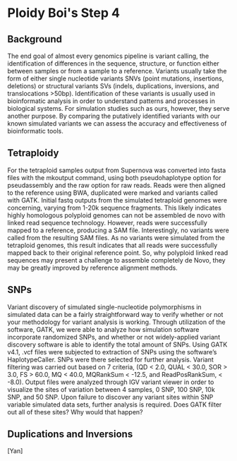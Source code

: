 # Ploidy Boi's Step 4

## Background
The end goal of almost every genomics pipeline is variant calling, the identification of differences in the sequence, structure, or function either between samples or from a sample to a reference. Variants usually take the form of either single nucleotide variants SNVs (point mutations, insertions, deletions) or structural variants SVs (indels, duplications, inversions, and translocations >50bp). Identification of these variants is usually used in bioinformatic analysis in order to understand patterns and processes in biological systems. For simulation studies such as ours, however, they serve another purpose. By comparing the putatively identified variants with our known simulated variants we can assess the accuracy and effectiveness of bioinformatic tools.

## Tetraploidy
For the tetraploid samples output from Supernova was converted into fasta files with the mkoutput command, using both pseudohaplotype option for pseudassembly and the raw option for raw reads. Reads were then aligned to the reference using BWA, duplicated were marked and variants called with GATK.
Initial fastq outputs from the simulated tetraploid genomes were concerning, varying from 1-20k sequence fragments. This likely indicates highly homologous polyploid genomes can not be assembled de novo with linked read sequence technology. However, reads were successfully mapped to a reference, producing a SAM file. Interestingly, no variants were called from the resulting SAM files. As no variants were simulated from the tetraploid genomes, this result indicates that all reads were successfully mapped back to their original reference point. So, why polyploid linked read sequences may present a challenge to assemble completely de Novo, they may be greatly improved by reference alignment methods.

## SNPs
Variant discovery of simulated single-nucleotide polymorphisms in simulated data can be a fairly straightforward way to verify whether or not your methodology for variant analysis is working. Through utilization of the software, GATK, we were able to analyze how simulation software incorporate randomized SNPs, and whether or not widely-applied variant discovery software is able to identify the total amount of SNPs. Using GATK v4.1, .vcf files were subjected to extraction of SNPs using the software’s HaplotypeCaller. SNPs were there selected for further analysis. Variant filtering was carried out based on 7 criteria, (QD < 2.0, QUAL < 30.0, SOR > 3.0, FS > 60.0, MQ < 40.0, MQRankSum < -12.5, and ReadPosRankSum, < -8.0). Output files were analyzed through IGV variant viewer in order to visualize the sites of variation between 4 samples, 0 SNP, 100 SNP, 10k SNP, and 50 SNP. 
Upon failure to discover any variant sites within SNP variable simulated data sets, further analysis is required. Does GATK filter out all of these sites? Why would that happen?

## Duplications and Inversions
[Yan]